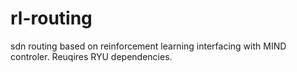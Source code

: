 # rl-routing
sdn routing based on reinforcement learning interfacing with MIND controler.
Reuqires RYU dependencies.
